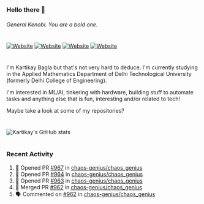 ### Hello there 👋
###### General Kenobi. You are a bold one.

#
[![Website](https://img.shields.io/website?label=kartikaybagla.com&style=flat-square&url=https%3A%2F%2Fkartikaybagla.com)](https://kartikaybagla.com)
[![Website](https://img.shields.io/website?label=itwasthe.management&style=flat-square&url=https%3A%2F%2Fitwasthe.management)](https://itwasthe.management)
[![Website](https://img.shields.io/website?label=coordinate.bond&style=flat-square&url=https%3A%2F%2Fcoordinate.bond)](https://coordinate.bond)
[![Website](https://img.shields.io/website?label=glugg.in&style=flat-square&url=https%3A%2F%2Fglugg.in)](https://glugg.in)
#

I'm Kartikay Bagla but that's not very hard to deduce. I'm currently studying in the Applied Mathematics Department of Delhi Technological University (formerly Delhi College of Engineering).

I'm interested in ML/AI, tinkering with hardware, building stuff to automate tasks and anything else that is fun, interesting and/or related to tech!

Maybe take a look at some of my repositories?

#
![Kartikay's GitHub stats](https://github-readme-stats.vercel.app/api?username=kartikay-bagla&count_private=true&show_icons=true&theme=radical)
#


### Recent Activity
<!--START_SECTION:activity-->
1. 💪 Opened PR [#967](https://github.com/chaos-genius/chaos_genius/pull/967) in [chaos-genius/chaos_genius](https://github.com/chaos-genius/chaos_genius)
2. 💪 Opened PR [#964](https://github.com/chaos-genius/chaos_genius/pull/964) in [chaos-genius/chaos_genius](https://github.com/chaos-genius/chaos_genius)
3. 💪 Opened PR [#963](https://github.com/chaos-genius/chaos_genius/pull/963) in [chaos-genius/chaos_genius](https://github.com/chaos-genius/chaos_genius)
4. 🎉 Merged PR [#962](https://github.com/chaos-genius/chaos_genius/pull/962) in [chaos-genius/chaos_genius](https://github.com/chaos-genius/chaos_genius)
5. 🗣 Commented on [#962](https://github.com/chaos-genius/chaos_genius/issues/962) in [chaos-genius/chaos_genius](https://github.com/chaos-genius/chaos_genius)
<!--END_SECTION:activity-->